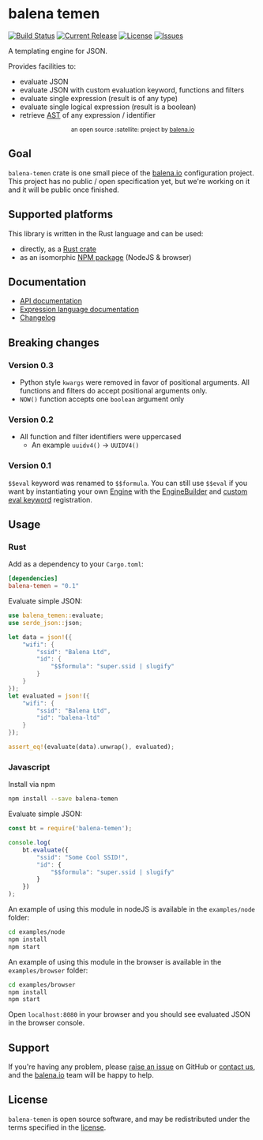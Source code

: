 # balena temen

[![Build Status](https://travis-ci.org/balena-io-modules/balena-temen.svg?branch=master)](https://travis-ci.org/balena-io-modules/balena-temen)
[![Current Release](https://img.shields.io/github/tag/balena-io-modules/balena-temen.svg?style=flat-square)](https://github.com/balena-io-modules/balena-temen/tags)
[![License](https://img.shields.io/github/license/balena-io-modules/balena-temen.svg?style=flat-square)](https://github.com/balena-io-modules/balena-temen/blob/master/LICENSE)
[![Issues](https://img.shields.io/github/issues/balena-io-modules/balena-temen.svg?style=flat-square)](https://github.com/balena-io-modules/balena-temen/issues)

A templating engine for JSON.

Provides facilities to:

* evaluate JSON
* evaluate JSON with custom evaluation keyword, functions and filters
* evaluate single expression (result is of any type)
* evaluate single logical expression (result is a boolean)
* retrieve [AST](https://en.wikipedia.org/wiki/Abstract_syntax_tree) of any expression / identifier

<div align="center">
  <sub>an open source :satellite: project by <a href="https://www.balena.io">balena.io</a></sub>
</div>

## Goal

`balena-temen` crate is one small piece of the [balena.io] configuration project. This project has
no public / open specification yet, but we're working on it and it will be public once finished.

## Supported platforms

This library is written in the Rust language and can be used:

* directly, as a [Rust crate]
* as an isomorphic [NPM package] (NodeJS & browser)

## Documentation

* [API documentation]
* [Expression language documentation]
* [Changelog]

## Breaking changes

### Version 0.3

* Python style `kwargs` were removed in favor of positional arguments. All functions
  and filters do accept positional arguments only.
* `NOW()` function accepts one `boolean` argument only

### Version 0.2

* All function and filter identifiers were uppercased
  * An example `uuidv4()` -> `UUIDV4()`

### Version 0.1

`$$eval` keyword was renamed to `$$formula`. You can still use `$$eval` if you want
by instantiating your own [Engine](https://docs.rs/balena-temen/latest/balena_temen/struct.Engine.html)
with the [EngineBuilder](https://docs.rs/balena-temen/latest/balena_temen/struct.EngineBuilder.html) and
[custom eval keyword](https://docs.rs/balena-temen/latest/balena_temen/struct.EngineBuilder.html#method.eval_keyword)
 registration.

## Usage

### Rust

Add as a dependency to your `Cargo.toml`:

```toml
[dependencies]
balena-temen = "0.1"
```

Evaluate simple JSON:

```rust
use balena_temen::evaluate;
use serde_json::json;

let data = json!({
    "wifi": {
        "ssid": "Balena Ltd",
        "id": {
            "$$formula": "super.ssid | slugify"
        }
    }
});
let evaluated = json!({
    "wifi": {
        "ssid": "Balena Ltd",
        "id": "balena-ltd"
    }
});

assert_eq!(evaluate(data).unwrap(), evaluated);
```

### Javascript

Install via npm

```sh
npm install --save balena-temen
```

Evaluate simple JSON:

```js
const bt = require('balena-temen');

console.log(
    bt.evaluate({
        "ssid": "Some Cool SSID!",
        "id": {
            "$$formula": "super.ssid | slugify"
        }
    })
);
```

An example of using this module in nodeJS is available in the `examples/node` folder:

```bash
cd examples/node
npm install
npm start
```

An example of using this module in the browser is available in the `examples/browser` folder:

```bash
cd examples/browser
npm install
npm start
```

Open `localhost:8080` in your browser and you should see evaluated JSON in the browser console.

## Support

If you're having any problem, please [raise an issue] on GitHub or [contact us], and the [balena.io] team
will be happy to help.

## License

`balena-temen` is open source software, and may be redistributed under the terms specified in
the [license].

[balena.io]: https://www.balena.io/
[contact us]: https://forums.balena.io/
[raise an issue]: https://github.com/balena-io-modules/balena-temen/issues/new
[API documentation]: https://docs.rs/balena-temen/latest/balena_temen/
[license]: https://github.com/balena-io-modules/balena-temen/blob/master/LICENSE
[Expression language documentation]: https://github.com/balena-io-modules/balena-temen/blob/master/docs/expression.md
[Rust crate]: https://crates.io/crates/balena-temen
[NPM package]: https://www.npmjs.com/package/balena-temen
[Changelog]: https://github.com/balena-io-modules/balena-temen/blob/master/CHANGELOG.md

